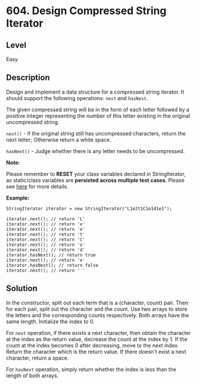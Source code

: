 # 604. Design Compressed String Iterator
## Level
Easy

## Description
Design and implement a data structure for a compressed string iterator. It should support the following operations: `next` and `hasNext`.

The given compressed string will be in the form of each letter followed by a positive integer representing the number of this letter existing in the original uncompressed string.

`next()` - if the original string still has uncompressed characters, return the next letter; Otherwise return a white space.

`hasNext()` - Judge whether there is any letter needs to be uncompressed.

**Note:**

Please remember to **RESET** your class variables declared in StringIterator, as static/class variables are **persisted across multiple test cases**. Please see [here](https://leetcode.com/faq/#different-output) for more details.

**Example:**
```
StringIterator iterator = new StringIterator("L1e2t1C1o1d1e1");

iterator.next(); // return 'L'
iterator.next(); // return 'e'
iterator.next(); // return 'e'
iterator.next(); // return 't'
iterator.next(); // return 'C'
iterator.next(); // return 'o'
iterator.next(); // return 'd'
iterator.hasNext(); // return true
iterator.next(); // return 'e'
iterator.hasNext(); // return false
iterator.next(); // return ' '
```

## Solution
In the constructor, split out each term that is a (character, count) pair. Then for each pair, split out the character and the count. Use two arrays to store the letters and the corresponding counts respectively. Both arrays have the same length. Initialize the index to 0.

For `next` operation, if there exists a next character, then obtain the character at the index as the return value, decrease the count at the index by 1. If the count at the index becomes 0 after decreasing, move to the next index. Return the character which is the return value. If there doesn't exist a next character, return a space.

For `hasNext` operation, simply return whether the index is less than the length of both arrays.
